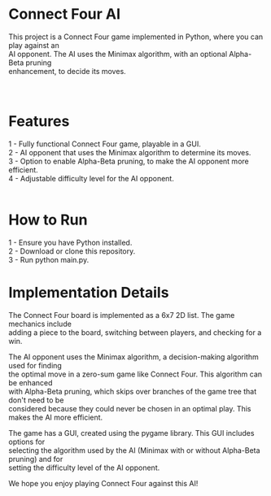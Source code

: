 # Connect Four AI

This project is a Connect Four game implemented in Python, where you can play against an <br>
AI opponent. The AI uses the Minimax algorithm, with an optional Alpha-Beta pruning <br>
enhancement, to decide its moves. <br>
 <br><br>
 
# Features <br>
1 - Fully functional Connect Four game, playable in a GUI. <br>
2 - AI opponent that uses the Minimax algorithm to determine its moves. <br>
3 - Option to enable Alpha-Beta pruning, to make the AI opponent more efficient. <br>
4 - Adjustable difficulty level for the AI opponent. <br>
<br>
# How to Run <br>
1 - Ensure you have Python installed. <br>
2 - Download or clone this repository. <br>
3 - Run python main.py. <br>

# Implementation Details
The Connect Four board is implemented as a 6x7 2D list. The game mechanics include <br>
adding a piece to the board, switching between players, and checking for a win.<br>

The AI opponent uses the Minimax algorithm, a decision-making algorithm used for finding <br>
the optimal move in a zero-sum game like Connect Four. This algorithm can be enhanced <br>
with Alpha-Beta pruning, which skips over branches of the game tree that don't need to be <br>
considered because they could never be chosen in an optimal play. This makes the AI more efficient. <br>

The game has a GUI, created using the pygame library. This GUI includes options for <br>
selecting the algorithm used by the AI (Minimax with or without Alpha-Beta pruning) and for <br>
setting the difficulty level of the AI opponent. <br>

We hope you enjoy playing Connect Four against this AI!
